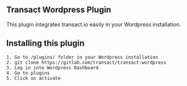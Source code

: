 ## Transact Wordpress Plugin

This plugin integrates transact.io easily in your Wordpress installation.


## Installing this plugin
```
1. Go to /plugins/ folder in your Wordpress installation
2. git clone https://gitlab.com/transact/transact-wordpress
3. Log in into Wordpress Dashboard
4. Go to plugins
5. Click on activate
```